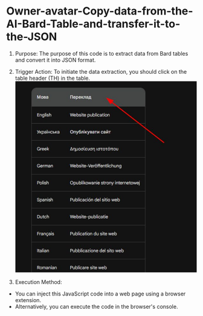 # Owner-avatar-Copy-data-from-the-AI-Bard-Table-and-transfer-it-to-the-JSON

1. Purpose: The purpose of this code is to extract data from Bard tables and convert it into JSON format.

2. Trigger Action: To initiate the data extraction, you should click on the table header (TH) in the table.
![Screenshot](screenshot.jpg)

3. Execution Method:
  * You can inject this JavaScript code into a web page using a browser extension.
  * Alternatively, you can execute the code in the browser's console.
